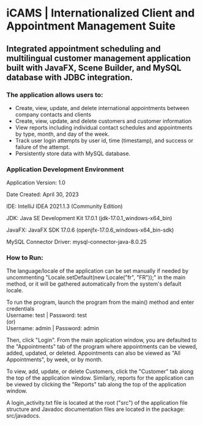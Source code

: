 # iCAMS | Internationalized Client and Appointment Management Suite
## Integrated appointment scheduling and multilingual customer management application built with JavaFX, Scene Builder, and MySQL database with JDBC integration. 

### The application allows users to:
<ul>
    <li>Create, view, update, and delete international appointments between company contacts and clients</li> 
    <li>Create, view, update, and delete customers and customer information</li>
    <li>View reports including individual contact schedules and appointments by type, month, and day of the week.</li>
    <li>Track user login attempts by user id, time (timestamp), and success or failure of the attempt.</li>
    <li>Persistently store data with MySQL database.</li>
</ul>

### Application Development Environment
Application Version: 1.0

Date Created: April 30, 2023

IDE: IntelliJ IDEA 2021.1.3 (Community Edition)

JDK: Java SE Development Kit 17.0.1 (jdk-17.0.1_windows-x64_bin)

JavaFX: JavaFX SDK 17.0.6 (openjfx-17.0.6_windows-x64_bin-sdk)

MySQL Connector Driver: mysql-connector-java-8.0.25

### How to Run:

The language/locale of the application can be set manually if needed by uncommenting
"Locale.setDefault(new Locale("fr", "FR"));" in the main method, or it will be gathered automatically from
the system's default locale.

To run the program, launch the program from the main() method and enter credentials  
Username: test | Password: test  
(or)  
Username: admin | Password: admin  


Then, click "Login". From the main
application window, you are defaulted to the "Appointments" tab of the program where appointments can be
viewed, added, updated, or deleted. Appointments can also be viewed as "All Appointments", by week, or by month. 

To view, add, update, or delete Customers, click the "Customer" tab along the top of the application window.
Similarly, reports for the application can be viewed by clicking the "Reports" tab along the top of the
application window.

A login_activity.txt file is located at the root ("src") of the application file structure and Javadoc documentation files are 
located in the package: src/javadocs.


